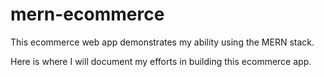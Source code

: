 # mern-ecommerce
This ecommerce web app demonstrates my ability using the MERN stack.

Here is where I will document my efforts in building this ecommerce app.
